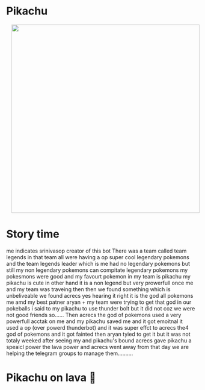 # Pikachu
<a href="https://telegra.ph/file/beb69f3cf12086c189e74.jpg" imageanchor="1" style="margin-left: 1em; margin-right: 1em;"><img border="0" data-original-height="500" data-original-width="500" height="500" src="https://telegra.ph/file/beb69f3cf12086c189e74.jpg" width="500" /></a></div>
# Story time 
me indicates srinivasop creator of this bot 
There was a team called team legends in that team all were having a op super cool legendary pokemons and the team legends leader which is me had no legendary pokemons but still my non legendary pokemons can compitate legendary pokemons my pokesmons were good and my favourt pokemon in my team is pikachu my pikachu is cute in other hand it is a non legend but very prowerfull once me and my team was traveing then then we found something which is unbeliveable we found acrecs yes hearing it right it is the god all pokemons me amd my best patner aryan + my team were trying to get that god in our pokeballs i said to my pikachu to use thunder bolt but it did not coz we were not good friends so......
Then acrecs the god of pokemons used a very powerfull acctak on me and my pikachu saved me and it got emoitnal it used a op (over powerd thunderbot) and it was super effct to acrecs the4 god of pokemons and it got fainted then  aryan tyied to get it but it was not totaly weeked after seeing my and pikachu's bound acrecs gave pikachu a speaicl power the lava power and acrecs went away from that day we are helping the telegram groups to manage them..........

# Pikachu on lava 🌋
